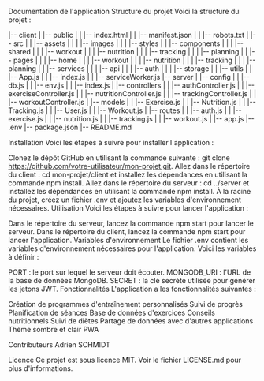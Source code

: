 Documentation de l'application
Structure du projet
Voici la structure du projet :

|-- client
|   |-- public
|   |   |-- index.html
|   |   |-- manifest.json
|   |   |-- robots.txt
|   |-- src
|   |   |-- assets
|   |   |   |-- images
|   |   |   |-- styles
|   |   |-- components
|   |   |   |-- shared
|   |   |   |-- workout
|   |   |   |-- nutrition
|   |   |   |-- tracking
|   |   |   |-- planning
|   |   |-- pages
|   |   |   |-- home
|   |   |   |-- workout
|   |   |   |-- nutrition
|   |   |   |-- tracking
|   |   |   |-- planning
|   |   |-- services
|   |   |   |-- api
|   |   |   |-- auth
|   |   |   |-- storage
|   |   |-- utils
|   |   |-- App.js
|   |   |-- index.js
|   |   |-- serviceWorker.js
|-- server
|   |-- config
|   |   |-- db.js
|   |   |-- env.js
|   |   |-- index.js
|   |-- controllers
|   |   |-- authController.js
|   |   |-- exerciseController.js
|   |   |-- nutritionController.js
|   |   |-- trackingController.js
|   |   |-- workoutController.js
|   |-- models
|   |   |-- Exercise.js
|   |   |-- Nutrition.js
|   |   |-- Tracking.js
|   |   |-- User.js
|   |   |-- Workout.js
|   |-- routes
|   |   |-- auth.js
|   |   |-- exercise.js
|   |   |-- nutrition.js
|   |   |-- tracking.js
|   |   |-- workout.js
|   |-- app.js
|-- .env
|-- package.json
|-- README.md

Installation
Voici les étapes à suivre pour installer l'application :

Clonez le dépôt GitHub en utilisant la commande suivante : git clone https://github.com/votre-utilisateur/mon-projet.git.
Allez dans le répertoire du client : cd mon-projet/client et installez les dépendances en utilisant la commande npm install.
Allez dans le répertoire du serveur : cd ../server et installez les dépendances en utilisant la commande npm install.
À la racine du projet, créez un fichier .env et ajoutez les variables d'environnement nécessaires.
Utilisation
Voici les étapes à suivre pour lancer l'application :

Dans le répertoire du serveur, lancez la commande npm start pour lancer le serveur.
Dans le répertoire du client, lancez la commande npm start pour lancer l'application.
Variables d'environnement
Le fichier .env contient les variables d'environnement nécessaires pour l'application. Voici les variables à définir :

PORT : le port sur lequel le serveur doit écouter.
MONGODB_URI : l'URL de la base de données MongoDB.
SECRET : la clé secrète utilisée pour générer les jetons JWT.
Fonctionnalités
L'application a les fonctionnalités suivantes :

Création de programmes d'entraînement personnalisés
Suivi de progrès
Planification de séances
Base de données d'exercices
Conseils nutritionnels
Suivi de diètes
Partage de données avec d'autres applications
Thème sombre et clair
PWA

Contributeurs
Adrien SCHMIDT

Licence
Ce projet est sous licence MIT. Voir le fichier LICENSE.md pour plus d'informations.